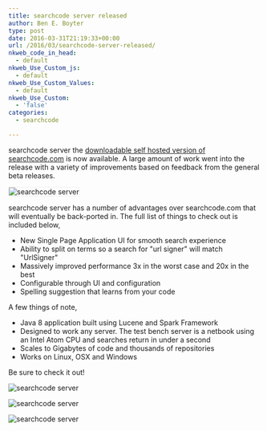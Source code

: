 ```yaml
---
title: searchcode server released
author: Ben E. Boyter
type: post
date: 2016-03-31T21:19:33+00:00
url: /2016/03/searchcode-server-released/
nkweb_code_in_head:
  - default
nkweb_Use_Custom_js:
  - default
nkweb_Use_Custom_Values:
  - default
nkweb_Use_Custom:
  - 'false'
categories:
  - searchcode

---
```

searchcode server the [downloadable self hosted version of searchcode.com][1] is now available. A large amount of work went into the release with a variety of improvements based on feedback from the general beta releases.

<img style="border:1px solid #eee; border-radius: 2px;" src="https://searchcode.com/static/product/searchcode-server.gif" alt="searchcode server" />

searchcode server has a number of advantages over searchcode.com that will eventually be back-ported in. The full list of things to check out is included below,

  * New Single Page Application UI for smooth search experience
  * Ability to split on terms so a search for "url signer" will match "UrlSigner"
  * Massively improved performance 3x in the worst case and 20x in the best
  * Configurable through UI and configuration
  * Spelling suggestion that learns from your code

A few things of note,

  * Java 8 application built using Lucene and Spark Framework
  * Designed to work any server. The test bench server is a netbook using an Intel Atom CPU and searches return in under a second
  * Scales to Gigabytes of code and thousands of repositories
  * Works on Linux, OSX and Windows

Be sure to check it out!

![searchcode server][2]
  
![searchcode server][3]
  
![searchcode server][4]

 [1]: https://searchcode.com/product/
 [2]: https://searchcode.com/static/temp/1.png
 [3]: https://searchcode.com/static/temp/2.png
 [4]: https://searchcode.com/static/temp/3.png